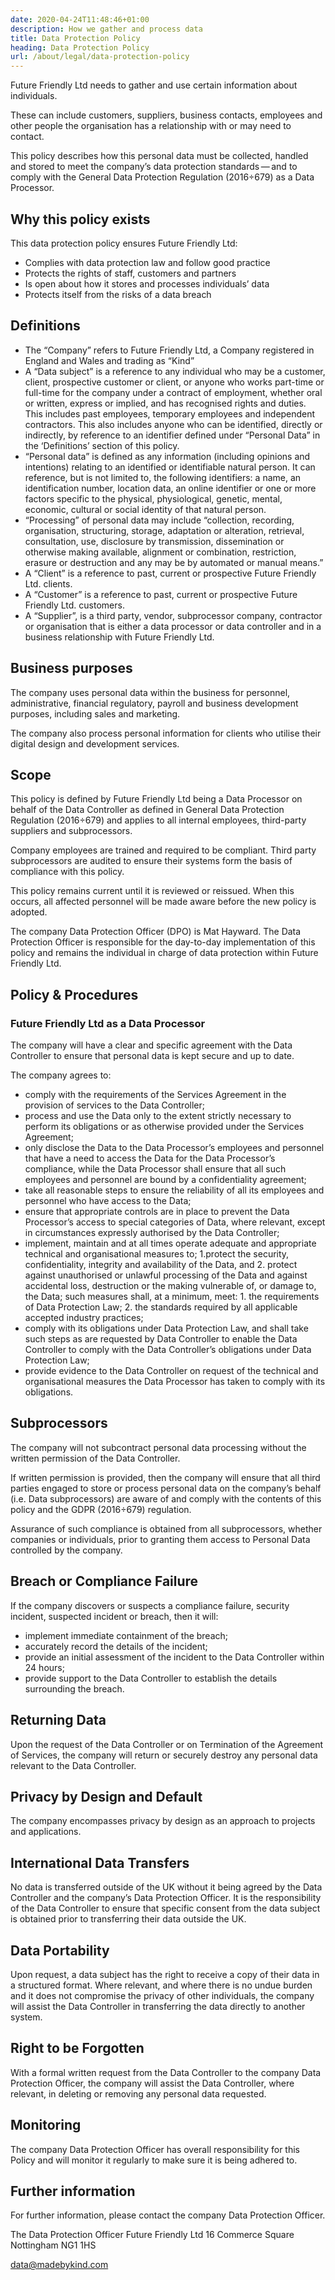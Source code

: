 ```yaml
---
date: 2020-04-24T11:48:46+01:00
description: How we gather and process data
title: Data Protection Policy
heading: Data Protection Policy
url: /about/legal/data-protection-policy
---
```


Future Friendly Ltd needs to gather and use certain information about individuals.

These can include customers, suppliers, business contacts, employees and other people the organisation has a relationship with or may need to contact.

This policy describes how this personal data must be collected, handled and stored to meet the company’s data protection standards — and to comply with the General Data Protection Regulation (2016÷679) as a Data Processor.

## Why this policy exists

This data protection policy ensures Future Friendly Ltd:

* Complies with data protection law and follow good practice
* Protects the rights of staff, customers and partners
* Is open about how it stores and processes individuals’ data
* Protects itself from the risks of a data breach

## Definitions

* The ​“Company” refers to Future Friendly Ltd, a Company registered in England and Wales and trading as ​“Kind”
* A ​“Data subject” is a reference to any individual who may be a customer, client, prospective customer or client, or anyone who works part-time or full-time for the company under a contract of employment, whether oral or written, express or implied, and has recognised rights and duties. This includes past employees, temporary employees and independent contractors. This also includes anyone who can be identified, directly or indirectly, by reference to an identifier defined under ​“Personal Data” in the ​‘Definitions’ section of this policy.
* “Personal data” is defined as any information (including opinions and intentions) relating to an identified or identifiable natural person. It can reference, but is not limited to, the following identifiers: a name, an identification number, location data, an online identifier or one or more factors specific to the physical, physiological, genetic, mental, economic, cultural or social identity of that natural person.
* “Processing” of personal data may include ​“collection, recording, organisation, structuring, storage, adaptation or alteration, retrieval, consultation, use, disclosure by transmission, dissemination or otherwise making available, alignment or combination, restriction, erasure or destruction and any may be by automated or manual means.”
* A ​“Client” is a reference to past, current or prospective Future Friendly Ltd. clients.
* A ​“Customer” is a reference to past, current or prospective Future Friendly Ltd. customers.
* A ​“Supplier”, is a third party, vendor, subprocessor company, contractor or organisation that is either a data processor or data controller and in a business relationship with Future Friendly Ltd.

## Business purposes

The company uses personal data within the business for personnel, administrative, financial regulatory, payroll and business development purposes, including sales and marketing.

The company also process personal information for clients who utilise their digital design and development services.

## Scope

This policy is defined by Future Friendly Ltd being a Data Processor on behalf of the Data Controller as defined in General Data Protection Regulation (2016÷679) and applies to all internal employees, third-party suppliers and subprocessors.

Company employees are trained and required to be compliant. Third party subprocessors are audited to ensure their systems form the basis of compliance with this policy.

This policy remains current until it is reviewed or reissued. When this occurs, all affected personnel will be made aware before the new policy is adopted.

The company Data Protection Officer (DPO) is Mat Hayward. The Data Protection Officer is responsible for the day-to-day implementation of this policy and remains the individual in charge of data protection within Future Friendly Ltd.

## Policy & Procedures

### Future Friendly Ltd as a Data Processor

The company will have a clear and specific agreement with the Data Controller to ensure that personal data is kept secure and up to date.

The company agrees to:

* comply with the requirements of the Services Agreement in the provision of services to the Data Controller;
* process and use the Data only to the extent strictly necessary to perform its obligations or as otherwise provided under the Services Agreement;
* only disclose the Data to the Data Processor’s employees and personnel that have a need to access the Data for the Data Processor’s compliance, while the Data Processor shall ensure that all such employees and personnel are bound by a confidentiality agreement;
* take all reasonable steps to ensure the reliability of all its employees and personnel who have access to the Data;
* ensure that appropriate controls are in place to prevent the Data Processor’s access to special categories of Data, where relevant, except in circumstances expressly authorised by the Data Controller;
* implement, maintain and at all times operate adequate and appropriate technical and organisational measures to;
    1.protect the security, confidentiality, integrity and availability of the Data, and
    2. protect against unauthorised or unlawful processing of the Data and against accidental loss, destruction or the making vulnerable of, or damage to, the Data; such measures shall, at a minimum, meet:
        1. the requirements of Data Protection Law;
        2. the standards required by all applicable accepted industry practices;
* comply with its obligations under Data Protection Law, and shall take such steps as are requested by Data Controller to enable the Data Controller to comply with the Data Controller’s obligations under Data Protection Law;
* provide evidence to the Data Controller on request of the technical and organisational measures the Data Processor has taken to comply with its obligations.

## Subprocessors

The company will not subcontract personal data processing without the written permission of the Data Controller.

If written permission is provided, then the company will ensure that all third parties engaged to store or process personal data on the company’s behalf (i.e. Data subprocessors) are aware of and comply with the contents of this policy and the GDPR (2016÷679) regulation.

Assurance of such compliance is obtained from all subprocessors, whether companies or individuals, prior to granting them access to Personal Data controlled by the company.

## Breach or Compliance Failure

If the company discovers or suspects a compliance failure, security incident, suspected incident or breach, then it will:

* implement immediate containment of the breach;
* accurately record the details of the incident;
* provide an initial assessment of the incident to the Data Controller within 24 hours;
* provide support to the Data Controller to establish the details surrounding the breach.

## Returning Data

Upon the request of the Data Controller or on Termination of the Agreement of Services, the company will return or securely destroy any personal data relevant to the Data Controller.

## Privacy by Design and Default

The company encompasses privacy by design as an approach to projects and applications.

## International Data Transfers

No data is transferred outside of the UK without it being agreed by the Data Controller and the company’s Data Protection Officer. It is the responsibility of the Data Controller to ensure that specific consent from the data subject is obtained prior to transferring their data outside the UK.

## Data Portability

Upon request, a data subject has the right to receive a copy of their data in a structured format. Where relevant, and where there is no undue burden and it does not compromise the privacy of other individuals, the company will assist the Data Controller in transferring the data directly to another system.

## Right to be Forgotten

With a formal written request from the Data Controller to the company Data Protection Officer, the company will assist the Data Controller, where relevant, in deleting or removing any personal data requested.

## Monitoring

The company Data Protection Officer has overall responsibility for this Policy and will monitor it regularly to make sure it is being adhered to.

## Further information

For further information, please contact the company Data Protection Officer.

The Data Protection Officer
Future Friendly Ltd
16 Commerce Square
Nottingham
NG1 1HS

[data@​madebykind.​com](mailto:data@​madebykind.​com)
